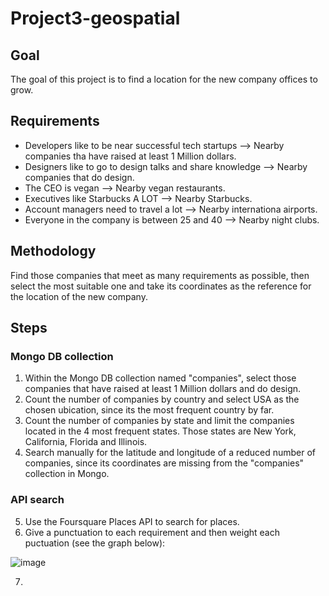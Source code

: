 # Project3-geospatial

## Goal
The goal of this project is to find a location for the new company offices to grow.

## Requirements
- Developers like to be near successful tech startups --> Nearby companies tha have raised at least 1 Million dollars.
- Designers like to go to design talks and share knowledge --> Nearby companies that do design.
- The CEO is vegan --> Nearby vegan restaurants.
- Executives like Starbucks A LOT --> Nearby Starbucks.
- Account managers need to travel a lot --> Nearby internationa airports.
- Everyone in the company is between 25 and 40 --> Nearby night clubs.

## Methodology
Find those companies that meet as many requirements as possible, then select the most suitable one and take its coordinates as the reference for the location of the new company.

## Steps
### Mongo DB collection
1. Within the Mongo DB collection named "companies", select those companies that have raised at least 1 Million dollars and do design.
2. Count the number of companies by country and select USA as the chosen ubication, since its the most frequent country by far.
3. Count the number of companies by state and limit the companies located in the 4 most frequent states. Those states are New York, California, Florida and Illinois.
4. Search manually for the latitude and longitude of a reduced number of companies, since its coordinates are missing from the "companies" collection in Mongo.
### API search
5. Use the Foursquare Places API to search for places. 
6. Give a punctuation to each requirement and then weight each puctuation (see the graph below):

![image](https://user-images.githubusercontent.com/83134591/236970942-d93c6e37-0b84-403a-b343-4429df4271f3.png)

7. 




